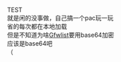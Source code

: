 TEST  
  就是闲的没事做，自己搞一个pac玩一玩  
省的每次都在本地加载  
但是不知道为啥[Gfwlist](https://github.com/gfwlist/gfwlist)要用base64加密  
应该是base64吧  
（
